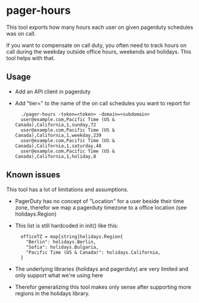 pager-hours
===========

This tool exports how many hours each user on given pagerduty schedules was on call.

If you want to compensate on call duty, you often need to track hours on call during the weekday outside office hours, weekends and holidays.
This tool helps with that.
 

## Usage

- Add an API client in pagerduty
- Add "tier=<Num>" to the name of the on call schedules you want to report for


        ./pager-hours -token=<token> -domain=<subdomain>
        user@example.com,Pacific Time (US & Canada),California,1,sunday,72
        user@example.com,Pacific Time (US & Canada),California,1,weekday,239
        user@example.com,Pacific Time (US & Canada),California,1,saturday,48
        user@example.com,Pacific Time (US & Canada),California,1,holiday,8


## Known issues
This tool has a lot of limitations and assumptions.
- PagerDuty has no concept of "Location" for a user beside their time zone, therefor we map a pagerduty timezone to a office location (see holidays.Region)
- This list is still hardcoded in init() like this:


        officeTZ = map[string]holidays.Region{
          "Berlin": holidays.Berlin,
          "Sofia": holidays.Bulgaria,
          "Pacific Time (US & Canada)": holidays.California,
        }


- The underlying libraries (holidays and pagerduty) are very limited and only support what we're using here
- Therefor generalizing this tool makes only sense after supporting more regions in the holidays library.
